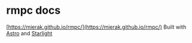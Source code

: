# rmpc docs

[https://mierak.github.io/rmpc/](https://mierak.github.io/rmpc/) Built with [Astro](https://astro.build/) and
[Starlight](https://starlight.astro.build/)
